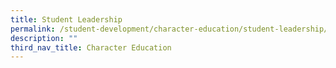 ```yaml
---
title: Student Leadership
permalink: /student-development/character-education/student-leadership/
description: ""
third_nav_title: Character Education
---
```

